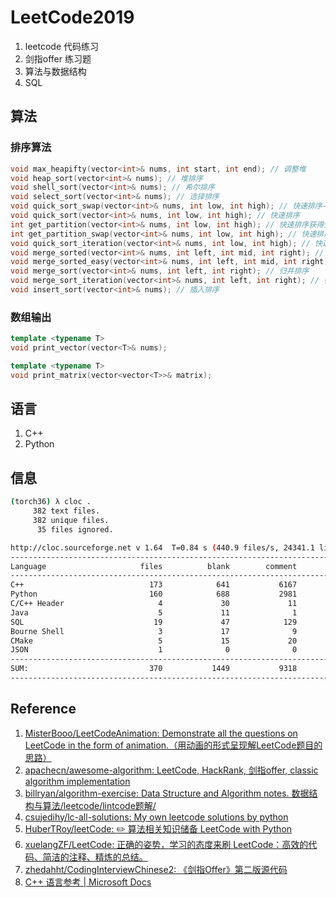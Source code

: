 # LeetCode2019

1. leetcode 代码练习
2. 剑指offer 练习题
3. 算法与数据结构
4. SQL

## 算法

### 排序算法

```cpp
void max_heapifty(vector<int>& nums, int start, int end); // 调整堆
void heap_sort(vector<int>& nums); // 堆排序
void shell_sort(vector<int>& nums); // 希尔排序
void select_sort(vector<int>& nums); // 选择排序
void quick_sort_swap(vector<int>& nums, int low, int high); // 快速排序-交换元素
void quick_sort(vector<int>& nums, int low, int high); // 快速排序
int get_partition(vector<int>& nums, int low, int high); // 快速排序获得分割点
int get_partition_swap(vector<int>& nums, int low, int high); // 快速排序获得分割点-交换元素
void quick_sort_iteration(vector<int>& nums, int low, int high); // 快速排序迭代版
void merge_sorted(vector<int>& nums, int left, int mid, int right); // 合并两个有序数组
void merge_sorted_easy(vector<int>& nums, int left, int mid, int right); // 化简版合并两个有序数组
void merge_sort(vector<int>& nums, int left, int right); // 归并排序
void merge_sort_iteration(vector<int>& nums, int left, int right); // 归并排序迭代版
void insert_sort(vector<int>& nums); // 插入排序
```

### 数组输出

```cpp
template <typename T>
void print_vector(vector<T>& nums);

template <typename T>
void print_matrix(vector<vector<T>>& matrix);
```


## 语言

1. C++
2. Python

## 信息

```bash
(torch36) λ cloc .
     382 text files.
     382 unique files.
      35 files ignored.

http://cloc.sourceforge.net v 1.64  T=0.84 s (440.9 files/s, 24341.1 lines/s)
-------------------------------------------------------------------------------
Language                     files          blank        comment           code
-------------------------------------------------------------------------------
C++                            173            641           6167           5497
Python                         160            688           2981           3620
C/C++ Header                     4             30             11            186
Java                             5             11              1            156
SQL                             19             47            129            111
Bourne Shell                     3             17              9             63
CMake                            5             15             20             22
JSON                             1              0              0              5
-------------------------------------------------------------------------------
SUM:                           370           1449           9318           9660
-------------------------------------------------------------------------------
```

## Reference
1. [MisterBooo/LeetCodeAnimation: Demonstrate all the questions on LeetCode in the form of animation.（用动画的形式呈现解LeetCode题目的思路）](https://github.com/MisterBooo/LeetCodeAnimation)
2. [apachecn/awesome-algorithm: LeetCode, HackRank, 剑指offer, classic algorithm implementation](https://github.com/apachecn/awesome-algorithm)
3. [billryan/algorithm-exercise: Data Structure and Algorithm notes. 数据结构与算法/leetcode/lintcode题解/](https://github.com/billryan/algorithm-exercise)
4. [csujedihy/lc-all-solutions: My own leetcode solutions by python](https://github.com/csujedihy/lc-all-solutions)
5. [HuberTRoy/leetCode: :pencil2: 算法相关知识储备 LeetCode with Python](https://github.com/HuberTRoy/leetCode)
6. [xuelangZF/LeetCode: 正确的姿势，学习的态度来刷 LeetCode：高效的代码、简洁的注释、精炼的总结。](https://github.com/xuelangZF/LeetCode)
7. [zhedahht/CodingInterviewChinese2: 《剑指Offer》第二版源代码](https://github.com/zhedahht/CodingInterviewChinese2)
8. [C++ 语言参考 | Microsoft Docs](https://docs.microsoft.com/zh-cn/cpp/cpp/cpp-language-reference?view=vs-2017)


